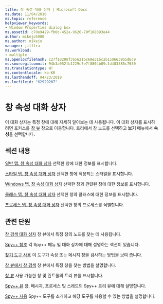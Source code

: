 ```yaml
---
title: 창 속성 대화 상자 | Microsoft Docs
ms.date: 11/04/2016
ms.topic: reference
helpviewer_keywords:
- Window Properties dialog box
ms.assetid: c70e9429-fb0c-452a-9626-79f168393e44
author: mikejo5000
ms.author: mikejo
manager: jillfra
ms.workload:
- multiple
ms.openlocfilehash: c27f10298f3a5621bc68e31bc2b150663955d6c9
ms.sourcegitcommit: 94b3a052fb1229c7e7f8804b09c1d403385c7630
ms.translationtype: HT
ms.contentlocale: ko-KR
ms.lasthandoff: 04/23/2019
ms.locfileid: "62929207"
---
```

# <a name="window-properties-dialog-box"></a>창 속성 대화 상자
이 대화 상자는 특정 창에 대해 자세히 알아보는 데 사용됩니다. 이 대화 상자를 표시하려면 포커스를 [창 뷰](../debugger/windows-view.md) 창으로 이동합니다. 트리에서 창 노드를 선택하고 **보기** 메뉴에서 **속성**을 선택합니다.

## <a name="in-this-section"></a>섹션 내용
 [일반 탭. 창 속성 대화 상자](../debugger/general-tab-window-properties-dialog-box.md) 선택한 창에 대한 정보를 표시합니다.

 [스타일 탭. 창 속성 대화 상자](../debugger/styles-tab-window-properties-dialog-box.md) 선택한 창에 적용되는 스타일을 표시합니다.

 [Windows 탭. 창 속성 대화 상자](../debugger/windows-tab-window-properties-dialog-box.md) 선택한 창과 관련된 창에 대한 정보를 표시합니다.

 [클래스 탭. 창 속성 대화 상자](../debugger/class-tab-window-properties-dialog-box.md) 선택한 창의 클래스에 대한 정보를 표시합니다.

 [프로세스 탭. 창 속성 대화 상자](../debugger/process-tab-window-properties-dialog-box.md) 선택한 창의 프로세스를 식별합니다.

## <a name="related-sections"></a>관련 단원
 [창 검색 대화 상자](../debugger/window-search-dialog-box.md) 창 뷰에서 특정 창의 노드를 찾는 데 사용됩니다.

 [Spy++ 참조](../debugger/spy-increment-reference.md) 각 Spy++ 메뉴 및 대화 상자에 대해 설명하는 섹션이 있습니다.

 [찾기 도구 사용](../debugger/how-to-use-the-finder-tool.md) 이 도구가 속성 또는 메시지 창을 검사하는 방법을 보여 줍니다.

 [창 뷰에서 창 검색](../debugger/how-to-search-for-a-window-in-windows-view.md) 창 뷰에서 특정 창을 찾는 방법을 설명합니다.

 [창 뷰](../debugger/windows-view.md) 사용 가능한 창 및 컨트롤의 트리 뷰를 표시합니다.

 [Spy++ 뷰](../debugger/spy-increment-views.md) 창, 메시지, 프로세스 및 스레드의 Spy++ 트리 뷰에 대해 설명합니다.

 [Spy++ 사용](../debugger/using-spy-increment.md) Spy++ 도구를 소개하고 해당 도구를 사용할 수 있는 방법을 설명합니다.